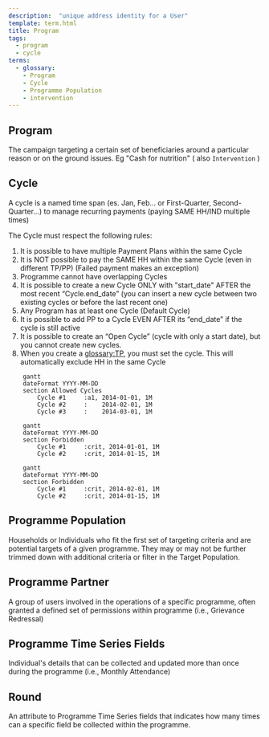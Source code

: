 ```yaml
---
description:  "unique address identity for a User"
template: term.html
title: Program
tags:
  - program
  - cycle
terms:
  - glossary: 
    - Program
    - Cycle
    - Programme Population
    - intervention
---
```


## Program

The campaign targeting a certain set of beneficiaries around a particular
        reason or on the ground issues. Eg &quot;Cash for nutrition&quot; ( also `Intervention` )

## Cycle

A cycle is a named time span (es. Jan, Feb… or First-Quarter, Second-Quarter…) to manage recurring payments 
(paying SAME HH/IND multiple times)

The Cycle must respect the following rules:

1. It is possible to have multiple Payment Plans within the same Cycle
1. It is NOT possible to pay the SAME HH within the same Cycle (even in different TP/PP) (Failed payment makes an exception)
1. Programme cannot have overlapping Cycles
1. It is possible to create a new Cycle ONLY with "start_date" AFTER the most recent “Cycle.end_date” (you can insert a new cycle between two existing cycles or before the last recent one)
1. Any Program has at least one Cycle (Default Cycle)
1. It is possible to add PP to a Cycle EVEN AFTER its “end_date” if the cycle is still active
1. It is possible to create an “Open Cycle” (cycle with only a start date), but you cannot create new cycles.
1. When you create a <glossary:TP>, you must set the cycle. This will automatically exclude HH in the same Cycle

```mermaid
    gantt
    dateFormat YYYY-MM-DD
    section Allowed Cycles
        Cycle #1     :a1, 2014-01-01, 1M
        Cycle #2     :    2014-02-01, 1M
        Cycle #3     :    2014-03-01, 1M
```

```mermaid
    gantt
    dateFormat YYYY-MM-DD
    section Forbidden
        Cycle #1     :crit, 2014-01-01, 1M
        Cycle #2     :crit, 2014-01-15, 1M
```

```mermaid
    gantt
    dateFormat YYYY-MM-DD
    section Forbidden
        Cycle #1     :crit, 2014-02-01, 1M
        Cycle #2     :crit, 2014-01-15, 1M
```


## Programme Population

Households or Individuals who fit the first set of targeting criteria and
        are potential targets of a given programme. They may or may not be further
        trimmed down with additional criteria or filter in the Target Population.

## Programme Partner

A group of users involved in the operations of a specific programme, 
often granted a defined set of permissions within programme (i.e., Grievance Redressal)

## Programme Time Series Fields

Individual's details that can be collected and updated more than once during the programme (i.e., Monthly Attendance)

## Round

An attribute to Programme Time Series fields that indicates how many times can a specific field be collected within the programme.

